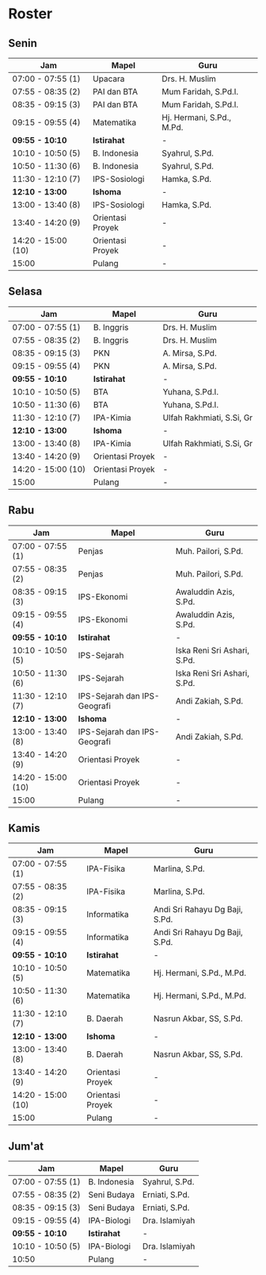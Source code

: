 # Roster

## Senin

| Jam                | Mapel            | Guru                      |
| ------------------ | ---------------- | ------------------------- |
| 07:00 - 07:55 (1)  | Upacara          | Drs. H. Muslim            |
| 07:55 - 08:35 (2)  | PAI dan BTA      | Mum Faridah, S.Pd.I.      |
| 08:35 - 09:15 (3)  | PAI dan BTA      | Mum Faridah, S.Pd.I.      |
| 09:15 - 09:55 (4)  | Matematika       | Hj. Hermani, S.Pd., M.Pd. |
| **09:55 - 10:10**  | **Istirahat**    | -                         |
| 10:10 - 10:50 (5)  | B. Indonesia     | Syahrul, S.Pd.            |
| 10:50 - 11:30 (6)  | B. Indonesia     | Syahrul, S.Pd.            |
| 11:30 - 12:10 (7)  | IPS-Sosiologi    | Hamka, S.Pd.              |
| **12:10 - 13:00**  | **Ishoma**       | -                         |
| 13:00 - 13:40 (8)  | IPS-Sosiologi    | Hamka, S.Pd.              |
| 13:40 - 14:20 (9)  | Orientasi Proyek | -                         |
| 14:20 - 15:00 (10) | Orientasi Proyek | -                         |
| 15:00              | Pulang           | -                         |

## Selasa

| Jam                | Mapel            | Guru                      |
| ------------------ | ---------------- | ------------------------- |
| 07:00 - 07:55 (1)  | B. Inggris       | Drs. H. Muslim            |
| 07:55 - 08:35 (2)  | B. Inggris       | Drs. H. Muslim            |
| 08:35 - 09:15 (3)  | PKN              | A. Mirsa, S.Pd.           |
| 09:15 - 09:55 (4)  | PKN              | A. Mirsa, S.Pd.           |
| **09:55 - 10:10**  | **Istirahat**    | -                         |
| 10:10 - 10:50 (5)  | BTA              | Yuhana, S.Pd.I.           |
| 10:50 - 11:30 (6)  | BTA              | Yuhana, S.Pd.I.           |
| 11:30 - 12:10 (7)  | IPA-Kimia        | Ulfah Rakhmiati, S.Si, Gr |
| **12:10 - 13:00**  | **Ishoma**       | -                         |
| 13:00 - 13:40 (8)  | IPA-Kimia        | Ulfah Rakhmiati, S.Si, Gr |
| 13:40 - 14:20 (9)  | Orientasi Proyek | -                         |
| 14:20 - 15:00 (10) | Orientasi Proyek | -                         |
| 15:00              | Pulang           | -                         |

## Rabu

| Jam                | Mapel                        | Guru                        |
| ------------------ | ---------------------------- | --------------------------- |
| 07:00 - 07:55 (1)  | Penjas                       | Muh. Pailori, S.Pd.         |
| 07:55 - 08:35 (2)  | Penjas                       | Muh. Pailori, S.Pd.         |
| 08:35 - 09:15 (3)  | IPS-Ekonomi                  | Awaluddin Azis, S.Pd.       |
| 09:15 - 09:55 (4)  | IPS-Ekonomi                  | Awaluddin Azis, S.Pd.       |
| **09:55 - 10:10**  | **Istirahat**                | -                           |
| 10:10 - 10:50 (5)  | IPS-Sejarah                  | Iska Reni Sri Ashari, S.Pd. |
| 10:50 - 11:30 (6)  | IPS-Sejarah                  | Iska Reni Sri Ashari, S.Pd. |
| 11:30 - 12:10 (7)  | IPS-Sejarah dan IPS-Geografi | Andi Zakiah, S.Pd.          |
| **12:10 - 13:00**  | **Ishoma**                   | -                           |
| 13:00 - 13:40 (8)  | IPS-Sejarah dan IPS-Geografi | Andi Zakiah, S.Pd.          |
| 13:40 - 14:20 (9)  | Orientasi Proyek             | -                           |
| 14:20 - 15:00 (10) | Orientasi Proyek             | -                           |
| 15:00              | Pulang                       | -                           |

## Kamis

| Jam                | Mapel            | Guru                           |
| ------------------ | ---------------- | ------------------------------ |
| 07:00 - 07:55 (1)  | IPA-Fisika       | Marlina, S.Pd.                 |
| 07:55 - 08:35 (2)  | IPA-Fisika       | Marlina, S.Pd.                 |
| 08:35 - 09:15 (3)  | Informatika      | Andi Sri Rahayu Dg Baji, S.Pd. |
| 09:15 - 09:55 (4)  | Informatika      | Andi Sri Rahayu Dg Baji, S.Pd. |
| **09:55 - 10:10**  | **Istirahat**    | -                              |
| 10:10 - 10:50 (5)  | Matematika       | Hj. Hermani, S.Pd., M.Pd.      |
| 10:50 - 11:30 (6)  | Matematika       | Hj. Hermani, S.Pd., M.Pd.      |
| 11:30 - 12:10 (7)  | B. Daerah        | Nasrun Akbar, SS, S.Pd.        |
| **12:10 - 13:00**  | **Ishoma**       | -                              |
| 13:00 - 13:40 (8)  | B. Daerah        | Nasrun Akbar, SS, S.Pd.        |
| 13:40 - 14:20 (9)  | Orientasi Proyek | -                              |
| 14:20 - 15:00 (10) | Orientasi Proyek | -                              |
| 15:00              | Pulang           | -                              |

## Jum'at

| Jam               | Mapel         | Guru           |
| ----------------- | ------------- | -------------- |
| 07:00 - 07:55 (1) | B. Indonesia  | Syahrul, S.Pd. |
| 07:55 - 08:35 (2) | Seni Budaya   | Erniati, S.Pd. |
| 08:35 - 09:15 (3) | Seni Budaya   | Erniati, S.Pd. |
| 09:15 - 09:55 (4) | IPA-Biologi   | Dra. Islamiyah |
| **09:55 - 10:10** | **Istirahat** | -              |
| 10:10 - 10:50 (5) | IPA-Biologi   | Dra. Islamiyah |
| 10:50             | Pulang        | -              |

